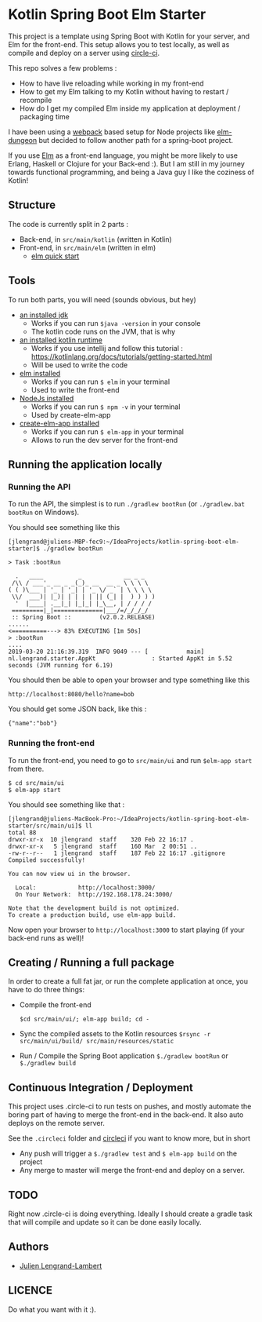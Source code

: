 # Kotlin Spring Boot Elm Starter

This project is a template using Spring Boot with Kotlin for your server, and Elm for the front-end.
This setup allows you to test locally, as well as compile and deploy on a server using [circle-ci](https://circleci.com).

This repo solves a few problems : 
* How to have live reloading while working in my front-end
* How to get my Elm talking to my Kotlin without having to restart / recompile
* How do I get my compiled Elm inside my application at deployment / packaging time

I have been using a [webpack](https://webpack.js.org/) based setup for Node projects like [elm-dungeon](https://github.com/jlengrand/elm-dungeon) but decided to follow another path for a spring-boot project.

If you use [Elm](https://guide.elm-lang.org) as a front-end language, you might be more likely to use Erlang, Haskell or Clojure for your Back-end :). But I am still in my journey towards functional programming, and being a Java guy I like the coziness of Kotlin!

## Structure

The code is currently split in 2 parts : 
* Back-end, in `src/main/kotlin` (written in Kotlin)
* Front-end, in `src/main/elm` (written in elm)
  * [elm quick start]( https://guide.elm-lang.org/ )

## Tools 

To run both parts, you will need (sounds obvious, but hey)

* [an installed jdk]( https://www.oracle.com/technetwork/java/javase/downloads/jdk8-downloads-2133151.html )
    * Works if you can run `$java -version` in your console
    * The kotlin code runs on the JVM, that is why
* [an installed kotlin runtime]( https://kotlinlang.org/ )
    * Works if you use intellij and follow this tutorial : https://kotlinlang.org/docs/tutorials/getting-started.html
    * Will be used to write the code
* [elm installed]( https://elm-lang.org/ )
    * Works if you can run `$ elm` in your terminal
    * Used to write the front-end
* [NodeJs installed]( https://nodejs.org/en/ )
    * Works if you can run `$ npm -v` in your terminal
    * Used by create-elm-app
* [create-elm-app installed]( https://www.npmjs.com/package/create-elm-app#getting-started )
    * Works if you can run `$ elm-app` in your terminal
    * Allows to run the dev server for the front-end

## Running the application locally

### Running the API

To run the API, the simplest is to run `./gradlew bootRun` (or `./gradlew.bat bootRun` on Windows).

You should see something like this 

```
[jlengrand@juliens-MBP-fec9:~/IdeaProjects/kotlin-spring-boot-elm-starter]$ ./gradlew bootRun

> Task :bootRun

  .   ____          _            __ _ _
 /\\ / ___'_ __ _ _(_)_ __  __ _ \ \ \ \
( ( )\___ | '_ | '_| | '_ \/ _` | \ \ \ \
 \\/  ___)| |_)| | | | | || (_| |  ) ) ) )
  '  |____| .__|_| |_|_| |_\__, | / / / /
 =========|_|==============|___/=/_/_/_/
 :: Spring Boot ::        (v2.0.2.RELEASE)
......
<==========---> 83% EXECUTING [1m 50s]
> :bootRun
....
2019-03-20 21:16:39.319  INFO 9049 --- [           main] nl.lengrand.starter.AppKt                : Started AppKt in 5.52 seconds (JVM running for 6.19)
```

You should then be able to open your browser and type something like this

`http://localhost:8080/hello?name=bob`

You should get some JSON back, like this : 

```
{"name":"bob"}
```

### Running the front-end

To run the front-end, you need to go to `src/main/ui` and run `$elm-app start` from there.

```
$ cd src/main/ui
$ elm-app start
```

You should see something like that : 

```
[jlengrand@juliens-MacBook-Pro:~/IdeaProjects/kotlin-spring-boot-elm-starter/src/main/ui]$ ll
total 88
drwxr-xr-x  10 jlengrand  staff    320 Feb 22 16:17 .
drwxr-xr-x   5 jlengrand  staff    160 Mar  2 00:51 ..
-rw-r--r--   1 jlengrand  staff    187 Feb 22 16:17 .gitignore
Compiled successfully!

You can now view ui in the browser.

  Local:            http://localhost:3000/
  On Your Network:  http://192.168.178.24:3000/

Note that the development build is not optimized.
To create a production build, use elm-app build.
```

Now open your browser to `http://localhost:3000` to start playing (if your back-end runs as well)!

## Creating / Running a full package

In order to create a full fat jar, or run the complete application at once, you have to do three things: 

* Compile the front-end

    ```$cd src/main/ui/; elm-app build; cd -```
* Sync the compiled assets to the Kotlin resources
    ```$rsync -r  src/main/ui/build/ src/main/resources/static```
* Run / Compile the Spring Boot application
    ```$./gradlew bootRun``` or ```$./gradlew build```


## Continuous Integration / Deployment

This project uses .circle-ci to run tests on pushes, and mostly automate the boring part of having to merge the front-end in the back-end. It also auto deploys on the remote server.

See the `.circleci` folder and [circleci](https://circleci.com/login) if you want to know more, but in short

* Any push will trigger a ```$./gradlew test``` and ```$ elm-app build``` on the project
* Any merge to master will merge the front-end and deploy on a server.

## TODO

Right now .circle-ci is doing everything. Ideally I should create a gradle task that will compile and update so it can be done easily locally.

## Authors

* [Julien Lengrand-Lambert](https://github.com/jlengrand)

## LICENCE 

Do what you want with it :).